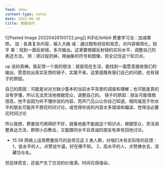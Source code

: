 ```yaml
---
feed: show
content-type: notes
date: 2022-06-10
title: 费曼技巧
---
```

![[Pasted Image 20220428150722.png]]
#评论/bilibili
费曼学习法：加减乘除。
加：各类复杂内容，输入大脑
减：通过既有经验和观念，对内容做简化，拍平
乘：找到一面反射镜，多次输出。这里要根据反射镜的实际水平，调整自己的表述方法。
除：把过程扔掉，用抽象的符号和图像，完全记住这个知识点。

up 说的真棒。我反馈一个我的想法：就是现在生活，能找到一面愿意接收我们的输出、愿意给出真实反馈的镜子，实属不易，这里面既有我们自己的问题，也有镜子的原因。

自己的原因：可能是对对方缺少基本的当前水平背景的调查和理解；也可能是真的没有学懂，所以无法灵活地根据受众，调整自己的。
镜子的原因：朋友可能情商很高，他不会因为听不懂你说的内容，而开门见山让你自己知道。相同或高于你水平的朋友可能并不想花时间讨论，或觉得你说的内容太多错误和偏误，觉得没必要花时间讨论

所以我想，费曼技巧用得好不好，就看他能不能就这个知识点，根据受众，灵活调整表达方法，即把小白教会，又能跟同水平且真诚的朋友有来有回地讨论。
- 15:38 网络上运用费曼技巧的会常见这 2 类人群，对咱们木有实际性的反馈：
1，低水平的人，点赞说牛逼，好在哪不知。
2，高水平的人，点赞拂衣去，深藏功与名。

但总体而言，还是产生了交流的价值滴，时间花得值😃。
